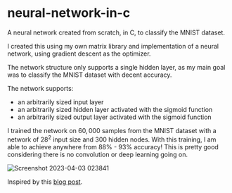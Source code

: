 # neural-network-in-c
A neural network created from scratch, in C, to classify the MNIST dataset.

I created this using my own matrix library and implementation of a neural network, using gradient descent as the optimizer.

The network structure only supports a single hidden layer, as my main goal was to classify the MNIST dataset with decent accuracy.

The network supports:
 * an arbitrarily sized input layer
 * an arbitrarily sized hidden layer activated with the sigmoid function
 * an arbitrarily sized output layer activated with the sigmoid function

I trained the network on $60,000$ samples from the MNIST dataset with a network of $28^2$ input size and $300$ hidden nodes. 
With this training, I am able to achieve anywhere from 88% - 93% accuracy! This is pretty good considering there is no convolution or deep learning going on.

![Screenshot 2023-04-03 023841](https://user-images.githubusercontent.com/68084954/229430466-c7233e0d-a654-4c69-aee9-615781ce6e2c.png)

Inspired by this [blog post](https://sausheong.github.io/posts/how-to-build-a-simple-artificial-neural-network-with-go/).
